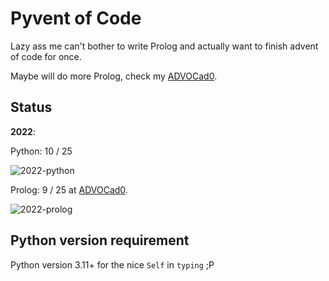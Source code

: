 # Pyvent of Code

Lazy ass me can't bother to write Prolog and actually want to finish advent of
code for once.

Maybe will do more Prolog, check my [ADVOCad0](https://github.com/kittykg/ADVOCadO).

## Status

**2022**: 

Python: 10 / 25

![2022-python](https://progress-bar.dev/36/)

Prolog: 9 / 25 at [ADVOCad0](https://github.com/kittykg/ADVOCadO).

![2022-prolog](https://progress-bar.dev/36/)


## Python version requirement

Python version 3.11+ for the nice `Self` in `typing` ;P
